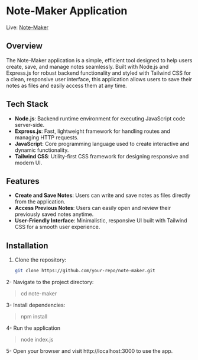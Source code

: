 # **Note-Maker Application**

Live: [Note-Maker](https://note-maker-1-3v46.onrender.com/)

## **Overview**
The Note-Maker application is a simple, efficient tool designed to help users create, save, and manage notes seamlessly. Built with Node.js and Express.js for robust backend functionality and styled with Tailwind CSS for a clean, responsive user interface, this application allows users to save their notes as files and easily access them at any time.

## **Tech Stack**
- **Node.js**: Backend runtime environment for executing JavaScript code server-side.
- **Express.js**: Fast, lightweight framework for handling routes and managing HTTP requests.
- **JavaScript**: Core programming language used to create interactive and dynamic functionality.
- **Tailwind CSS**: Utility-first CSS framework for designing responsive and modern UI.

## **Features**
- **Create and Save Notes**: Users can write and save notes as files directly from the application.
- **Access Previous Notes**: Users can easily open and review their previously saved notes anytime.
- **User-Friendly Interface**: Minimalistic, responsive UI built with Tailwind CSS for a smooth user experience.

## **Installation**
1. Clone the repository:
   ```bash
   git clone https://github.com/your-repo/note-maker.git

2- Navigate to the project directory:

  >  cd note-maker    

3- Install dependencies:
    
   > npm install    

4- Run the application

   > node index.js
    

5- Open your browser and visit http://localhost:3000 to use the app.